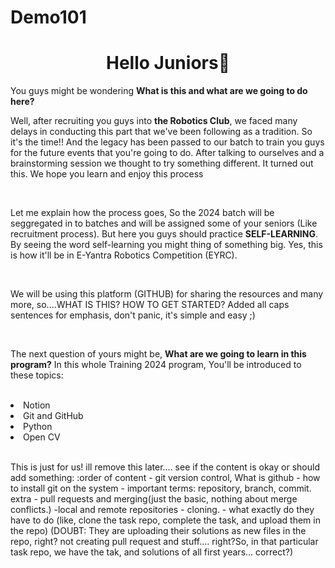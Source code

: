 # Demo101

<h1 align="center">Hello Juniors👋 </h1>

<p align="left">You guys might be wondering <b> What is this and what are we going to do here?</b>

Well, after recruiting you guys into <b>the Robotics Club</b>, we faced many delays in conducting this part that we've been following as a tradition. So it's the time!! 
And the legacy has been passed to our batch to train you guys for the future events that you're going to do. After talking to ourselves and a brainstorming session we thought to try something different. It turned out this. We hope you learn and enjoy this process
</p>
<br />
<p align="left">
Let me explain how the process goes, So the 2024 batch will be seggregated in to batches and will be assigned some of your seniors (Like recruitment process). But here you guys should practice <b>SELF-LEARNING</b>. By seeing the word self-learning you might thing of something big. Yes, this is how it'll be in E-Yantra Robotics Competition (EYRC). 
</p>
<br />

<p align="left">
We will be using this platform (GITHUB) for sharing the resources and many more, so....WHAT IS THIS? HOW TO GET STARTED?
Added all caps sentences for emphasis, don't panic, it's simple and easy ;)
</p>
<br />

<p align="left">
  The next question of yours might be, <b>What are we going to learn in this program?</b>
  In this whole Training 2024 program, You'll be introduced to these topics:
</p>
<br />

<li> Notion</li>
<li>Git and GitHub</li>
<li>Python</li>
<li>Open CV</li>
<br />

<p>
This is just for us! ill remove this later.... see if the content is okay or should add something: :order of content - git version control, What is github - how to install git on the system - important terms: repository, branch, commit. extra - pull requests and merging(just the basic, nothing about merge conflicts.) -local and remote repositories - cloning. - what exactly do they have to do (like, clone the task repo, complete the task, and upload them in the repo)
(DOUBT: They are uploading their solutions as new files in the repo, right? not creating pull request and stuff.... right?So, in that particular task repo, we have the tak, and solutions of all first years... correct?)
</p>
